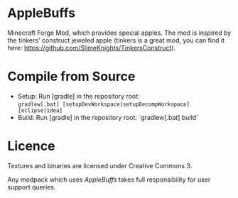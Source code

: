 AppleBuffs
==========

Minecraft Forge Mod, which provides special apples.
The mod is inspired by the tinkers' construct jeweled apple (tinkers is a great mod, you can find it here: https://github.com/SlimeKnights/TinkersConstruct).

# Compile from Source
* Setup: Run [gradle] in the repository root:   
	`gradlew[.bat] [setupDevWorkspace|setupDecompWorkspace] [eclipse|idea]`
* Build: Run [gradle] in the repository root: `gradlew[.bat] build'

# Licence

Textures and binaries are licensed under Creative Commons 3.

Any modpack which uses _AppleBuffs_ takes full responsibility for user support queries.

